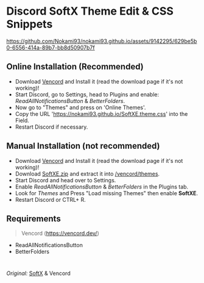 
# Discord SoftX Theme Edit & CSS Snippets

https://github.com/Nokami93/nokami93.github.io/assets/9142295/629be5b0-6556-414a-89b7-bb8d50907b7f

## **Online Installation (Recommended)**
- Download [Vencord](https://vencord.dev/) and Install it (read the download page if it's not working)!
- Start Discord, go to Settings, head to Plugins and enable: *ReadAllNotificationsButton* & *BetterFolders*.
- Now go to "Themes" and press on 'Online Themes'.
- Copy the URL 'https://nokami93.github.io/SoftXE.theme.css' into the Field.
- Restart Discord if necessary.
  
## **Manual Installation (not recommended)**
- Download [Vencord](https://vencord.dev/) and Install it (read the download page if it's not working)!
- Download [SoftXE.zip](https://github.com/Nokami93/nokami93.github.io/releases) and extract it into [/vencord/themes](https://i.imgur.com/UCldJLr.png).
- Start Discord and head over to Settings.
- Enable *ReadAllNotificationsButton* & *BetterFolders* in the Plugins tab.
- Look for *Themes* and Press "Load missing Themes" then enable **SoftXE**.
- Restart Discord or CTRL+ R.


## **Requirements**
> Vencord (https://vencord.dev/)

- ReadAllNotificationsButton
- BetterFolders





#


*Original:* [SoftX](https://github.com/DiscordStyles/SoftX)  & Vencord
